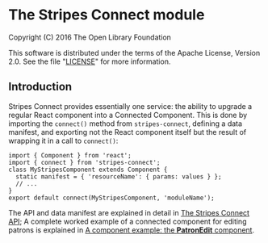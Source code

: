 # The Stripes Connect module

Copyright (C) 2016 The Open Library Foundation

This software is distributed under the terms of the Apache License,
Version 2.0. See the file "[LICENSE](LICENSE)" for more information.

## Introduction

Stripes Connect provides essentially one service: the ability to
upgrade a regular React component into a Connected Component. This is
done by importing the `connect()` method from `stripes-connect`,
defining a data manifest, and exporting not the React component itself
but the result of wrapping it in a call to `connect()`:

```
import { Component } from 'react';
import { connect } from 'stripes-connect';
class MyStripesComponent extends Component {
  static manifest = { 'resourceName': { params: values } };
  // ...
}
export default connect(MyStripesComponent, 'moduleName');
```

The API and data manifest are explained in detail in
[The Stripes Connect API](api.md);
A complete worked example of a connected component for editing patrons
is explained in
[A component example: the **PatronEdit** component](../stripes-core/doc/component-example.md).
